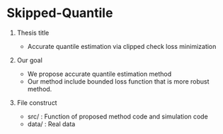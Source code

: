 # Skipped-Quantile

1. Thesis title
   - Accurate quantile estimation via clipped check loss minimization
  
2. Our goal
   - We propose accurate quantile estimation method
   - Our method include bounded loss function that is more robust method.
  
3. File construct
   - src/ : Function of proposed method code and simulation code
   - data/ : Real data


